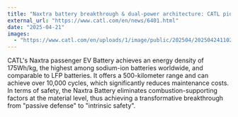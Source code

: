 ```yaml
---
title: "Naxtra battery breakthrough & dual-power architecture: CATL pioneers the multi-power era"
external_url: "https://www.catl.com/en/news/6401.html"
date: "2025-04-21"
images:
  - "https://www.catl.com/en/uploads/1/image/public/202504/20250424110220_8xoignqrhh.png"
---
```


CATL's Naxtra passenger EV Battery achieves an energy density of 175Wh/kg, the highest among sodium-ion batteries worldwide, and comparable to LFP batteries. It offers a 500-kilometer range and can achieve over 10,000 cycles, which significantly reduces maintenance costs. In terms of safety, the Naxtra Battery eliminates combustion-supporting factors at the material level, thus achieving a transformative breakthrough from "passive defense" to "intrinsic safety".